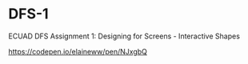 # DFS-1

ECUAD DFS Assignment 1: Designing for Screens - Interactive Shapes

https://codepen.io/elaineww/pen/NJxgbQ
